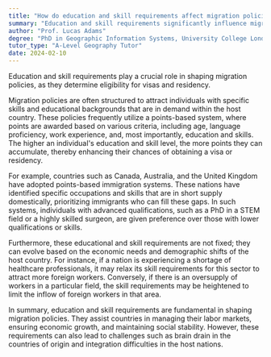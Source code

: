 ```yaml
---
title: "How do education and skill requirements affect migration policies?"
summary: "Education and skill requirements significantly influence migration policies by determining eligibility for visas and residency."
author: "Prof. Lucas Adams"
degree: "PhD in Geographic Information Systems, University College London"
tutor_type: "A-Level Geography Tutor"
date: 2024-02-10
---
```


Education and skill requirements play a crucial role in shaping migration policies, as they determine eligibility for visas and residency.

Migration policies are often structured to attract individuals with specific skills and educational backgrounds that are in demand within the host country. These policies frequently utilize a points-based system, where points are awarded based on various criteria, including age, language proficiency, work experience, and, most importantly, education and skills. The higher an individual's education and skill level, the more points they can accumulate, thereby enhancing their chances of obtaining a visa or residency.

For example, countries such as Canada, Australia, and the United Kingdom have adopted points-based immigration systems. These nations have identified specific occupations and skills that are in short supply domestically, prioritizing immigrants who can fill these gaps. In such systems, individuals with advanced qualifications, such as a PhD in a STEM field or a highly skilled surgeon, are given preference over those with lower qualifications or skills.

Furthermore, these educational and skill requirements are not fixed; they can evolve based on the economic needs and demographic shifts of the host country. For instance, if a nation is experiencing a shortage of healthcare professionals, it may relax its skill requirements for this sector to attract more foreign workers. Conversely, if there is an oversupply of workers in a particular field, the skill requirements may be heightened to limit the inflow of foreign workers in that area.

In summary, education and skill requirements are fundamental in shaping migration policies. They assist countries in managing their labor markets, ensuring economic growth, and maintaining social stability. However, these requirements can also lead to challenges such as brain drain in the countries of origin and integration difficulties in the host nations.
    